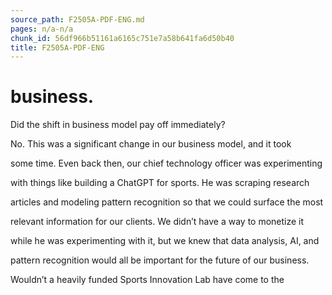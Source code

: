 ```yaml
---
source_path: F2505A-PDF-ENG.md
pages: n/a-n/a
chunk_id: 56df966b51161a6165c751e7a58b641fa6d50b40
title: F2505A-PDF-ENG
---
```

# business.

Did the shift in business model pay off immediately?

No. This was a significant change in our business model, and it took

some time. Even back then, our chief technology officer was experimenting

with things like building a ChatGPT for sports. He was scraping research

articles and modeling pattern recognition so that we could surface the most

relevant information for our clients. We didn’t have a way to monetize it

while he was experimenting with it, but we knew that data analysis, AI, and

pattern recognition would all be important for the future of our business.

Wouldn’t a heavily funded Sports Innovation Lab have come to the
